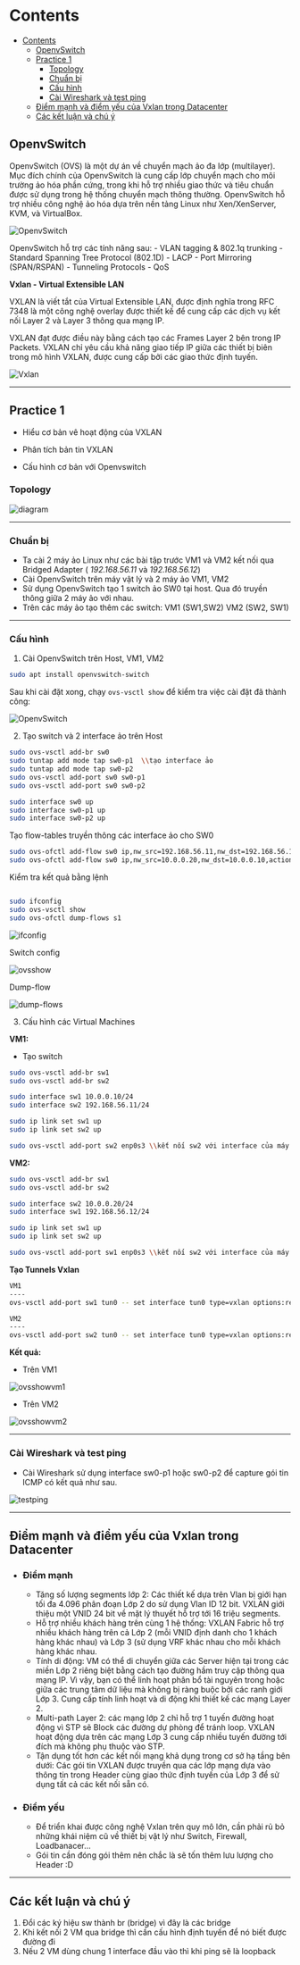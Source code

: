 # Contents

- [Contents](#contents)
  - [OpenvSwitch](#openvswitch)
  - [Practice 1](#practice-1)
    - [Topology](#topology)
    - [Chuẩn bị](#chuẩn-bị)
    - [Cấu hình](#cấu-hình)
    - [Cài Wireshark và test ping](#cài-wireshark-và-test-ping)
  - [Điểm mạnh và điểm yếu của Vxlan trong Datacenter](#điểm-mạnh-và-điểm-yếu-của-vxlan-trong-datacenter)
  - [Các kết luận và chú ý](#các-kết-luận-và-chú-ý)

## OpenvSwitch

OpenvSwitch (OVS) là một dự án về chuyển mạch ảo đa lớp (multilayer). Mục đích chính của OpenvSwitch là cung cấp lớp chuyển mạch cho môi trường ảo hóa phần cứng, trong khi hỗ trợ nhiều giao thức và tiêu chuẩn được sử dụng trong hệ thống chuyển mạch thông thường. OpenvSwitch hỗ trợ nhiều công nghệ ảo hóa dựa trên nền tảng Linux như Xen/XenServer, KVM, và VirtualBox.

![OpenvSwitch](./img/OpenvSwitch.png)

OpenvSwitch hỗ trợ các tính năng sau: - VLAN tagging & 802.1q trunking - Standard Spanning Tree Protocol (802.1D) - LACP - Port Mirroring (SPAN/RSPAN) - Tunneling Protocols - QoS

**Vxlan - Virtual Extensible LAN**

VXLAN là viết tắt của Virtual Extensible LAN, được định nghĩa trong RFC 7348 là một công nghệ overlay được thiết kế để cung cấp các dịch vụ kết nối Layer 2 và Layer 3 thông qua mạng IP.

VXLAN đạt được điều này bằng cách tạo các Frames Layer 2 bên trong IP Packets. VXLAN chỉ yêu cầu khả năng giao tiếp IP giữa các thiết bị biên trong mô hình VXLAN, được cung cấp bởi các giao thức định tuyến.

![Vxlan](./img/vxlan.jpeg)

---

## Practice 1

- Hiểu cơ bản vê hoạt động của VXLAN

- Phân tích bản tin VXLAN

- Cấu hình cơ bản với Openvswitch

### Topology

![diagram](./img/diagram.png)

---

### Chuẩn bị

- Ta cài 2 máy ảo Linux như các bài tập trước VM1 và VM2 kết nối qua Bridged Adapter ( *192.168.56.11* và *192.168.56.12*)
- Cài OpenvSwitch trên máy vật lý và 2 máy ảo VM1, VM2
- Sử dụng OpenvSwitch tạo 1 switch ảo SW0 tại host. Qua đó truyền thông giữa 2 máy ảo với nhau.
- Trên các máy ảo tạo thêm các switch: VM1 (SW1,SW2) VM2 (SW2, SW1)

---

### Cấu hình

1. Cài OpenvSwitch trên Host, VM1, VM2

```bash
sudo apt install openvswitch-switch
```

Sau khi cài đặt xong, chạy ```ovs-vsctl show``` để kiểm tra việc cài đặt đã thành công:

![OpenvSwitch](./img/rs.jpg)

2. Tạo switch và 2 interface ảo trên Host

```bash
sudo ovs-vsctl add-br sw0
sudo tuntap add mode tap sw0-p1  \\tạo interface ảo
sudo tuntap add mode tap sw0-p2
sudo ovs-vsctl add-port sw0 sw0-p1
sudo ovs-vsctl add-port sw0 sw0-p2

sudo interface sw0 up
sudo interface sw0-p1 up
sudo interface sw0-p2 up
```

Tạo flow-tables truyền thông các interface ảo cho SW0

```bash
sudo ovs-ofctl add-flow sw0 ip,nw_src=192.168.56.11,nw_dst=192.168.56.12,actions=output:p2
sudo ovs-ofctl add-flow sw0 ip,nw_src=10.0.0.20,nw_dst=10.0.0.10,actions=output:p1
```

Kiểm tra kết quả bằng lệnh

```bash

sudo ifconfig
sudo ovs-vsctl show
sudo ovs-ofctl dump-flows s1
```

![ifconfig](./img/ifconfighost.png)

Switch config

![ovsshow](./img/ovsshow.png)

Dump-flow

![dump-flows](./img/dumpflow.png)

3. Cấu hình các Virtual Machines

**VM1:**

- Tạo switch

```bash
sudo ovs-vsctl add-br sw1
sudo ovs-vsctl add-br sw2

sudo interface sw1 10.0.0.10/24
sudo interface sw2 192.168.56.11/24

sudo ip link set sw1 up
sudo ip link set sw2 up

sudo ovs-vsctl add-port sw2 enp0s3 \\kết nối sw2 với interface của máy ảo
```

**VM2:**

```bash
sudo ovs-vsctl add-br sw1
sudo ovs-vsctl add-br sw2

sudo interface sw2 10.0.0.20/24
sudo interface sw1 192.168.56.12/24

sudo ip link set sw1 up
sudo ip link set sw2 up

sudo ovs-vsctl add-port sw1 enp0s3 \\kết nối sw2 với interface của máy ảo
```

**Tạo Tunnels Vxlan**

```bash
VM1
----
ovs-vsctl add-port sw1 tun0 -- set interface tun0 type=vxlan options:remote_ip=192.168.56.12 options:key=123

VM2
----
ovs-vsctl add-port sw2 tun0 -- set interface tun0 type=vxlan options:remote_ip=192.168.56.12 options:key=123
```

**Kết quả:**

- Trên VM1

![ovsshowvm1](./img/ovsshowvm1.png)

- Trên VM2

![ovsshowvm2](./img/ovsshowvm2.png)

---

### Cài Wireshark và test ping

- Cài Wireshark sử dụng interface sw0-p1 hoặc sw0-p2 để capture gói tin ICMP có kết quả như sau.

![testping](./img/testping.png)

---

## Điểm mạnh và điểm yếu của Vxlan trong Datacenter

- ### Điểm mạnh
  - Tăng số lượng segments lớp 2: Các thiết kế dựa trên Vlan bị giới hạn tối đa 4.096 phân đoạn Lớp 2 do sử dụng Vlan ID 12 bit. VXLAN giới thiệu một VNID 24 bit về mặt lý thuyết hỗ trợ tới 16 triệu segments.
  - Hỗ trợ nhiều khách hàng trên cùng 1 hệ thống: VXLAN Fabric hỗ trợ nhiều khách hàng trên cả Lớp 2 (mỗi VNID định danh cho 1 khách hàng khác nhau) và Lớp 3 (sử dụng VRF khác nhau cho mỗi khách hàng khác nhau.
  - Tính di động: VM có thể di chuyển giữa các Server hiện tại trong các miền Lớp 2 riêng biệt bằng cách tạo đường hầm truy cập thông qua mạng IP. Vì vậy, bạn có thể linh hoạt phân bổ tài nguyên trong hoặc giữa các trung tâm dữ liệu mà không bị ràng buộc bởi các ranh giới Lớp 3. Cung cấp tính linh hoạt và di động khi thiết kế các mạng Layer 2.
  - Multi-path Layer 2: các mạng lớp 2 chỉ hỗ trợ 1 tuyến đường hoạt động vì STP sẽ Block các đường dự phòng để tránh loop. VXLAN hoạt động dựa trên các mạng Lớp 3 cung cấp nhiều tuyến đường tới đích mà không phụ thuộc vào STP.
  - Tận dụng tốt hơn các kết nối mạng khả dụng trong cơ sở hạ tầng bên dưới: Các gói tin VXLAN được truyền qua các lớp mạng dựa vào thông tin trong Header cùng giao thức định tuyến của Lớp 3 để sử dụng tất cả các kết nối sẵn có.

- ### Điểm yếu

  - Để triển khai được công nghệ Vxlan trên quy mô lớn, cần phải rủ bỏ những khái niệm cũ về thiết bị vật lý như Switch, Firewall, Loadbanacer…
  - Gói tin cần đóng gói thêm nên chắc là sẽ tốn thêm lưu lượng cho Header :D

---

## Các kết luận và chú ý

1. Đổi các ký hiệu sw thành br (bridge) vì đây là các bridge
2. Khi kết nối 2 VM qua bridge thì cần cấu hình định tuyến để nó biết được đường đi
3. Nếu 2 VM dùng chung 1 interface đầu vào thì khi ping sẽ là loopback